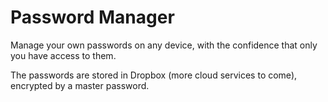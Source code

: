 # Password Manager

Manage your own passwords on any device, with the confidence that only you have access to them.

The passwords are stored in Dropbox (more cloud services to come), encrypted by a master 
password.
